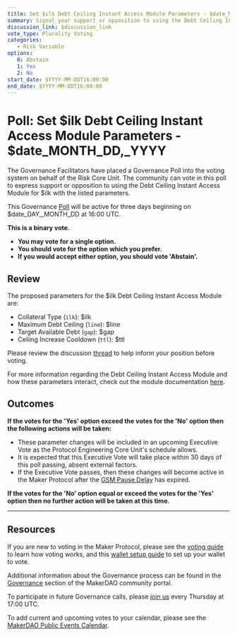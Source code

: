 ```yaml
---
title: Set $ilk Debt Ceiling Instant Access Module Parameters - $date_MONTH_DD,_YYYY
summary: Signal your support or opposition to using the Debt Ceiling Instant Access Module for $ilk with the listed parameters.
discussion_link: $discussion_link
vote_type: Plurality Voting
categories:
   - Risk Variable
options:
   0: Abstain
   1: Yes
   2: No
start_date: $YYYY-MM-DDT16:00:00
end_date: $YYYY-MM-DDT16:00:00
---
```

# Poll: Set $ilk Debt Ceiling Instant Access Module Parameters - $date_MONTH_DD,_YYYY

The Governance Facilitators have placed a Governance Poll into the voting system on behalf of the Risk Core Unit. The community can vote in this poll to express support or opposition to using the Debt Ceiling Instant Access Module for $ilk with the listed parameters.

This Governance [Poll](https://community-development.makerdao.com/en/learn/governance/on-chain-gov) will be active for three days beginning on $date_DAY,_MONTH_DD at 16:00 UTC.

**This is a binary vote.**
- **You may vote for a single option.**
- **You should vote for the option which you prefer.**
- **If you would accept either option, you should vote 'Abstain'.**

## Review

The proposed parameters for the $ilk Debt Ceiling Instant Access Module are:
* Collateral Type (`ilk`): $ilk
* Maximum Debt Ceiling (`line`): $line
* Target Available Debt (`gap`): $gap
* Ceiling Increase Cooldown (`ttl`): $ttl

Please review the discussion [thread]($discussion_link) to help inform your position before voting.

For more information regarding the Debt Ceiling Instant Access Module and how these parameters interact, check out the module documentation [here](https://manual.makerdao.com/module-index/module-dciam).

## Outcomes

**If the votes for the 'Yes' option exceed the votes for the 'No' option then the following actions will be taken:**
* These parameter changes will be included in an upcoming Executive Vote as the Protocol Engineering Core Unit's schedule allows.
* It is expected that this Executive Vote will take place within 30 days of this poll passing, absent external factors.
* If the Executive Vote passes, then these changes will become active in the Maker Protocol after the [GSM Pause Delay](https://manual.makerdao.com/parameter-index/core/param-gsm-pause-delay) has expired.

**If the votes for the 'No' option equal or exceed the votes for the 'Yes' option then no further action will be taken at this time.**

---

## Resources

If you are new to voting in the Maker Protocol, please see the [voting guide](https://community-development.makerdao.com/en/learn/governance/how-voting-works/) to learn how voting works, and this [wallet setup guide](https://community-development.makerdao.com/en/learn/governance/voting-setup/) to set up your wallet to vote.

Additional information about the Governance process can be found in the [Governance](https://community-development.makerdao.com/en/learn/governance) section of the MakerDAO community portal.

To participate in future Governance calls, please [join us](https://github.com/makerdao/community/tree/master/governance/governance-and-risk-meetings) every Thursday at 17:00 UTC.

To add current and upcoming votes to your calendar, please see the [MakerDAO Public Events Calendar](https://calendar.google.com/calendar/embed?src=makerdao.com_3efhm2ghipksegl009ktniomdk%40group.calendar.google.com&ctz=UTC&mode=week&showCalendars=0&showPrint=0).
